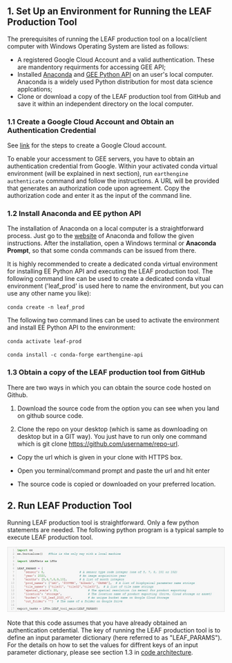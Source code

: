 ## 1. Set Up an Environment for Running the LEAF Production Tool

The prerequisites of running the LEAF production tool on a local/client computer with Windows Operating System are listed as follows:

*  A registered Google Cloud Account and a valid authentication. These are mandentory requirments for accessing GEE API;
*  Installed [Anaconda](https://www.anaconda.com/) and [GEE Python API](https://developers.google.com/earth-engine/tutorials/community/intro-to-python-api-guiattard) on an user's local computer. Anaconda is a widely used Python distribution for most data science applcations;
* Clone or download a copy of the LEAF production tool from GitHub and save it within an independent directory on the local computer. 

### 1.1 Create a Google Cloud Account and Obtain an Authentication Credential
See [link](https://cloud.google.com/apigee/docs/hybrid/v1.1/precog-gcpaccount) for the steps to create a Google Cloud account.

To enable your accessment to GEE servers, you have to obtain an authentication credential from Google. Within your activated conda virtual environment (will be explained in next section), run `earthengine authenticate` command and follow the instructions. A URL will be provided that generates an authorization code upon agreement. Copy the authorization code and enter it as the input of the command line.

### 1.2 Install Anaconda and EE python API
The installation of Anaconda on a local computer is a straightforward process. Just go to the [website](https://www.anaconda.com/) of Anaconda and follow the given instructions. After the installation, open a Windows terminal or **Anaconda Prompt**, so that some conda commands can be issued from there. 

It is highly recommended to create a dedicated conda virtual environment for installing EE Python API and executing the LEAF production tool. The following command line can be used to create a dedicated conda vitual environment ('leaf_prod' is used here to name the environment, but you can use any other name you like):

`conda create -n leaf_prod`

The following two command lines can be used to activate the environment and install EE Python API to the environment:

`conda activate leaf-prod`

`conda install -c conda-forge earthengine-api`

### 1.3 Obtain a copy of the LEAF production tool from GitHub
There are two ways in which you can obtain the source code hosted on Github.

1. Download the source code from the option you can see when you land on github source code.

2. Clone the repo on your desktop (which is same as downloading on desktop but in a GIT way). You just have to run only one command which is git clone https://github.com/username/repo-url.
* Copy the url which is given in your clone with HTTPS box.

* Open you terminal/command prompt and paste the url and hit enter

* The source code is copied or downloaded on your preferred location.

## 2. Run LEAF Production Tool
 
Running LEAF production tool is straightforward. Only a few python statements are needed. The following python program is a typical sample to execute LEAF production tool.

![](/wiki_images/leaf_tool_code.jpg)

Note that this code assumes that you have already obtained an authentication cetdential. The key of running the LEAF production tool is to define an input parameter dictionary (here referred to as "LEAF_PARAMS"). For the details on how to set the values for diffrent keys of an input parameter dictionary, please see section 1.3 in [code architecture](/docs/code_architecture.md).


